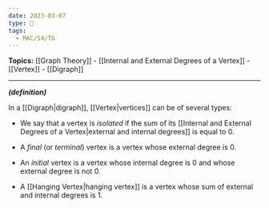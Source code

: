 ```yaml
---
date: 2023-03-07
type: 🧠
tags:
  - MAC/S4/TG
---
```


**Topics:** [[Graph Theory]] - [[Internal and External Degrees of a Vertex]] - [[Vertex]] - [[Digraph]]

---

_**(definition)**_

In a [[Digraph|digraph]], [[Vertex|vertices]] can be of several types:

- We say that a vertex is _isolated_ if the sum of its [[Internal and External Degrees of a Vertex|external and internal degrees]] is equal to $0$.

- A _final_ (or _terminal_) vertex is a vertex whose external degree is $0$.

- An _initial_ vertex is a vertex whose internal degree is $0$ and whose external degree is not $0$.

- A [[Hanging Vertex|hanging vertex]] is a vertex whose sum of external and internal degrees is $1$.
